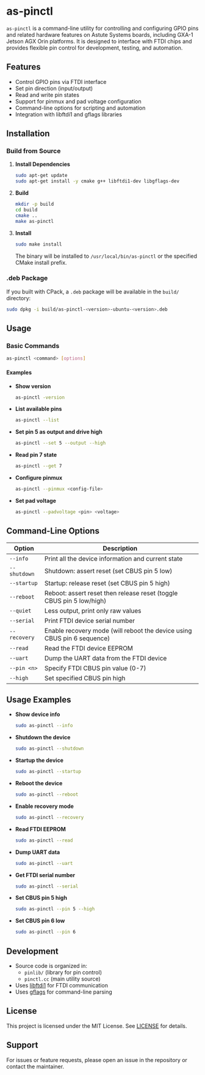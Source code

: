 # as-pinctl

`as-pinctl` is a command-line utility for controlling and configuring GPIO pins and related hardware features on Astute Systems boards, including GXA-1 Jetson AGX Orin platforms. It is designed to interface with FTDI chips and provides flexible pin control for development, testing, and automation.

## Features

- Control GPIO pins via FTDI interface
- Set pin direction (input/output)
- Read and write pin states
- Support for pinmux and pad voltage configuration
- Command-line options for scripting and automation
- Integration with libftdi1 and gflags libraries

## Installation

### Build from Source

1. **Install Dependencies**

   ```bash
   sudo apt-get update
   sudo apt-get install -y cmake g++ libftdi1-dev libgflags-dev
   ```

2. **Build**

   ```bash
   mkdir -p build
   cd build
   cmake ..
   make as-pinctl
   ```

3. **Install**

   ```bash
   sudo make install
   ```

   The binary will be installed to `/usr/local/bin/as-pinctl` or the specified CMake install prefix.

### .deb Package

If you built with CPack, a `.deb` package will be available in the `build/` directory:

```bash
sudo dpkg -i build/as-pinctl-<version>-ubuntu-<version>.deb
```

## Usage

### Basic Commands

```bash
as-pinctl <command> [options]
```

#### Examples

- **Show version**

  ```bash
  as-pinctl -version
  ```

- **List available pins**

  ```bash
  as-pinctl --list
  ```

- **Set pin 5 as output and drive high**

  ```bash
  as-pinctl --set 5 --output --high
  ```

- **Read pin 7 state**

  ```bash
  as-pinctl --get 7
  ```

- **Configure pinmux**

  ```bash
  as-pinctl --pinmux <config-file>
  ```

- **Set pad voltage**

  ```bash
  as-pinctl --padvoltage <pin> <voltage>
  ```

## Command-Line Options

| Option         | Description                                                                                  |
|----------------|----------------------------------------------------------------------------------------------|
| `--info`       | Print all the device information and current state                                           |
| `--shutdown`   | Shutdown: assert reset (set CBUS pin 5 low)                                                 |
| `--startup`    | Startup: release reset (set CBUS pin 5 high)                                                |
| `--reboot`     | Reboot: assert reset then release reset (toggle CBUS pin 5 low/high)                        |
| `--quiet`      | Less output, print only raw values                                                          |
| `--serial`     | Print FTDI device serial number                                                             |
| `--recovery`   | Enable recovery mode (will reboot the device using CBUS pin 6 sequence)                     |
| `--read`       | Read the FTDI device EEPROM                                                                 |
| `--uart`       | Dump the UART data from the FTDI device                                                     |
| `--pin <n>`    | Specify FTDI CBUS pin value (0-7)                                                           |
| `--high`       | Set specified CBUS pin high                                                                 |

## Usage Examples

- **Show device info**

  ```bash
  sudo as-pinctl --info
  ```

- **Shutdown the device**

  ```bash
  sudo as-pinctl --shutdown
  ```

- **Startup the device**

  ```bash
  sudo as-pinctl --startup
  ```

- **Reboot the device**

  ```bash
  sudo as-pinctl --reboot
  ```

- **Enable recovery mode**

  ```bash
  sudo as-pinctl --recovery
  ```

- **Read FTDI EEPROM**

  ```bash
  sudo as-pinctl --read
  ```

- **Dump UART data**

  ```bash
  sudo as-pinctl --uart
  ```

- **Get FTDI serial number**

  ```bash
  sudo as-pinctl --serial
  ```

- **Set CBUS pin 5 high**

  ```bash
  sudo as-pinctl --pin 5 --high
  ```

- **Set CBUS pin 6 low**

  ```bash
  sudo as-pinctl --pin 6
  ```
  
## Development

- Source code is organized in:
    - `pinlib/` (library for pin control)
    - `pinctl.cc` (main utility source)
- Uses [libftdi1](https://www.intra2net.com/en/developer/libftdi/) for FTDI communication
- Uses [gflags](https://gflags.github.io/gflags/) for command-line parsing

## License

This project is licensed under the MIT License. See [LICENSE](../../LICENSE) for details.

## Support

For issues or feature requests, please open an issue in the repository or contact the maintainer.

